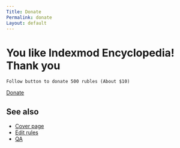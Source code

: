 ```yaml
---
Title: Donate
Permalink: donate
Layout: default
---
```


# You like Indexmod Encyclopedia! Thank you


`Follow button to donate 500 rubles (About $10)`

[Donate](https://money.yandex.ru/to/41001208338566)

## See also

- [Cover page](index)
- [Edit rules](edit)
- [QA](qa)
